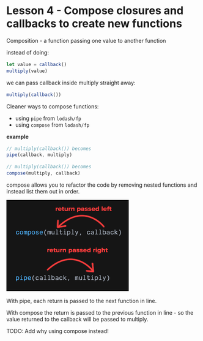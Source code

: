 # Lesson 4 - Compose closures and callbacks to create new functions

Composition - a function passing one value to another function

instead of doing:

```javascript
let value = callback()
multiply(value)
```

we can pass callback inside multiply straight away:

```javascript
multiply(callback())
```

Cleaner ways to compose functions:

- using `pipe` from `lodash/fp`
- using `compose` from `lodash/fp`

**example**

```javascript
// multiply(callback()) becomes
pipe(callback, multiply)
```

```javascript
// multiply(callback()) becomes
compose(multiply, callback)
```

compose allows you to refactor the code by removing nested functions and instead list them out in order.

![](../images/compose-pipe.png)

With pipe, each return is passed to the next function in line. 

With compose the return is passed to the previous function in line - so the value returned to the callback will be passed to multiply.

TODO: Add why using compose instead!

